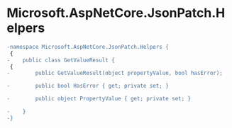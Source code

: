 # Microsoft.AspNetCore.JsonPatch.Helpers

``` diff
-namespace Microsoft.AspNetCore.JsonPatch.Helpers {
 {
-    public class GetValueResult {
 {
-        public GetValueResult(object propertyValue, bool hasError);

-        public bool HasError { get; private set; }

-        public object PropertyValue { get; private set; }

-    }
-}
```

